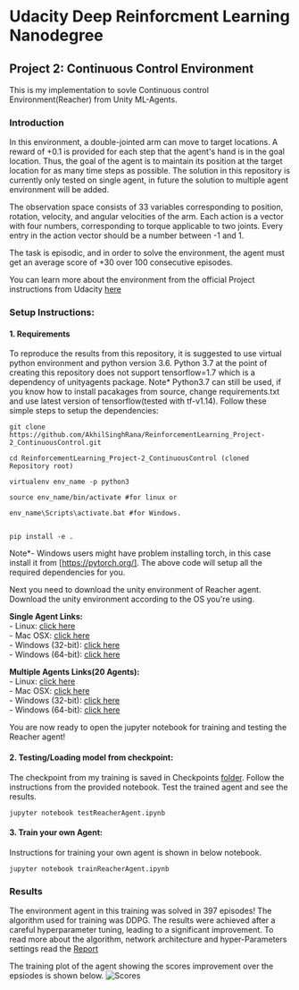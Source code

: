 # Udacity Deep Reinforcment Learning Nanodegree 
## Project 2: Continuous Control Environment
 This is my implementation to sovle Continuous control Environment(Reacher) from Unity ML-Agents.

### Introduction

In this environment, a double-jointed arm can move to target locations. A reward of +0.1 is provided for each step that the agent's hand is in the goal location. Thus, the goal of the agent is to maintain its position at the target location for as many time steps as possible. The solution in this repository is currently only tested on single agent, in future the solution to multiple agent environment will be added.

The observation space consists of 33 variables corresponding to position, rotation, velocity, and angular velocities of the arm. Each action is a vector with four numbers, corresponding to torque applicable to two joints. Every entry in the action vector should be a number between -1 and 1.

The task is episodic, and in order to solve the environment, the agent must get an average score of +30 over 100 consecutive episodes.

You can learn more about the environment from the official Project instructions from Udacity [here](https://github.com/udacity/deep-reinforcement-learning/tree/master/p2_continuous-control)

### Setup Instructions:
#### 1. Requirements

To reproduce the results from this repository, it is suggested to use virtual python environment and python version 3.6. Python 3.7 at the point of creating this repository does not support tensorflow=1.7 which is a dependency of unityagents package. Note* Python3.7 can still be used, if you know how to install pacakages from source, change requirements.txt and use latest version of tensorflow(tested with tf-v1.14). Follow these simple steps to setup the dependencies:

```shell
git clone https://github.com/AkhilSinghRana/ReinforcementLearning_Project-2_ContinuousControl.git

cd ReinforcementLearning_Project-2_ContinuousControl (cloned Repository root)

virtualenv env_name -p python3

source env_name/bin/activate #for linux or

env_name\Scripts\activate.bat #for Windows.


pip install -e .

 ```

Note*- Windows users might have problem installing torch, in this case install it from [https://pytorch.org/].
The above code will setup all the required dependencies for you. 

Next you need to download the unity environment of Reacher agent. Download the unity environment according to the OS you're using.
   
   **Single Agent Links:** <br />
    - Linux: [click here](https://s3-us-west-1.amazonaws.com/udacity-drlnd/P2/Reacher/one_agent/Reacher_Linux.zip) <br />
    - Mac OSX: [click here](https://s3-us-west-1.amazonaws.com/udacity-drlnd/P2/Reacher/one_agent/Reacher.app.zip) <br />
    - Windows (32-bit): [click here](https://s3-us-west-1.amazonaws.com/udacity-drlnd/P2/Reacher/one_agent/Reacher_Windows_x86.zip) <br />
    - Windows (64-bit): [click here](https://s3-us-west-1.amazonaws.com/udacity-drlnd/P2/Reacher/one_agent/Reacher_Windows_x86_64.zip) <br />
   
   **Multiple Agents Links(20 Agents):** <br />
    - Linux: [click here](https://s3-us-west-1.amazonaws.com/udacity-drlnd/P2/Reacher/Reacher_Linux.zip) <br />
    - Mac OSX: [click here](https://s3-us-west-1.amazonaws.com/udacity-drlnd/P2/Reacher/Reacher.app.zip) <br />
    - Windows (32-bit): [click here](https://s3-us-west-1.amazonaws.com/udacity-drlnd/P2/Reacher/Reacher_Windows_x86.zip) <br />
    - Windows (64-bit): [click here](https://s3-us-west-1.amazonaws.com/udacity-drlnd/P2/Reacher/Reacher_Windows_x86_64.zip) <br />
    
You are now ready to open the jupyter notebook for training and testing the Reacher agent!

#### 2. Testing/Loading model from checkpoint:

The checkpoint from my training is saved in Checkpoints [folder](./Checkpoints). Follow the instructions from the provided notebook. Test the trained agent and see the results.

``` jupyter notebook testReacherAgent.ipynb ```

#### 3. Train your own Agent:

Instructions for training your own agent is shown in below notebook.

``` jupyter notebook trainReacherAgent.ipynb  ```
 


### Results

The environment agent in this training was solved in 397 episodes! The algorithm used for training was DDPG. The results were achieved after a careful hyperparameter tuning, leading to a significant improvement. To read more about the algorithm, network architecture and hyper-Parameters settings read the [Report](./Report.pdf)

The training plot of the agent showing the scores improvement over the epsiodes is shown below.
![Scores](./Results/ScoresPlot.png) 

